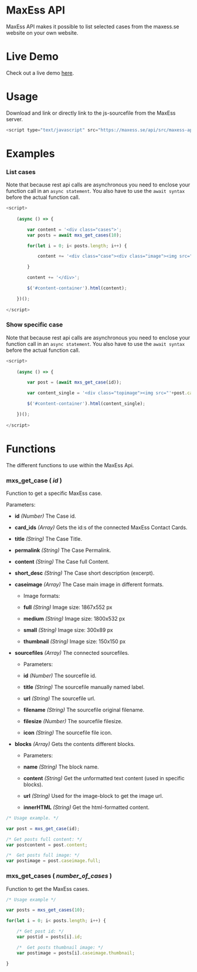 # MaxEss API
MaxEss API makes it possible to list selected cases from the maxess.se website on your own website.

# Live Demo
Check out a live demo [here](http://maxess.se/api/demo/).

# Usage
Download and link or directly link to the js-sourcefile from the MaxEss server.
```javascript
<script type="text/javascript" src="https://maxess.se/api/src/maxess-api.js"></script>
```

# Examples
### List cases ###

Note that because rest api calls are asynchronous you need to enclose your function call in an `async statement`. You also have to use the `await syntax` before the actual function call.
```javascript
<script>
		
	(async () => {

		var content = '<div class="cases">';
		var posts = await mxs_get_cases(10);

		for(let i = 0; i< posts.length; i++) {

			content += '<div class="case"><div class="image"><img src="'+posts[i].caseimage.thumbnail+'"></div><div class="text"><h2>'+posts[i].title+'</h2>'+posts[i].short_desc+'</div></div>';

		}

		content += '</div>';

		$('#content-container').html(content);	

	})();
		
</script>
 ```
 
### Show specific case ###

Note that because rest api calls are asynchronous you need to enclose your function call in an `async statement`. You also have to use the `await syntax` before the actual function call.
```javascript
<script>
		
	(async () => {

		var post = (await mxs_get_case(id));

		var content_single = '<div class="topimage"><img src="'+post.caseimage.full+'"></div><h1>'+post.title+'</h1><div class="content">'+post.content+'</div>';

		$('#content-container').html(content_single);

	})();
		
</script>
 ```
 
# Functions
The different functions to use within the MaxEss Api.

### mxs_get_case ( _id_ ) 
Function to get a specific MaxEss case.

Parameters:

- **id**
_(Number)_ The Case id.

- **card_ids**
_(Array)_ Gets the id:s of the connected MaxEss Contact Cards.

- **title**
_(String)_ The Case Title.

- **permalink**
_(String)_ The Case Permalink.

- **content**
_(String)_ The Case full Content.

- **short_desc**
_(String)_ The Case short description (excerpt).

- **caseimage**
_(Array)_ The Case main image in different formats.
	- Image formats:

	- **full**
	_(String)_ Image size: 1867x552 px
	
	- **medium**
	_(String)_ Image size: 1800x532 px
	
	- **small**
	_(String)_ Image size: 300x89 px
	
	- **thumbnail**
	_(String)_ Image size: 150x150 px
	
- **sourcefiles**
_(Array)_ The connected sourcefiles.
	- Parameters:

	- **id**
	_(Number)_ The sourcefile id.
	
	- **title**
	_(String)_ The sourcefile manually named label.
	
	- **url**
	_(String)_ The sourcefile url.
	
	- **filename**
	_(String)_ The sourcefile original filename.
	
	- **filesize**
	_(Number)_ The sourcefile filesize.
	
	- **icon**
	_(String)_ The sourcefile file icon.

- **blocks**
_(Array)_ Gets the contents different blocks.
	- Parameters:

	- **name**
	_(String)_ The block name.
	
	- **content**
	_(String)_ Get the unformatted text content (used in specific blocks).
	
	- **url**
	_(String)_ Used for the image-block to get the image url.
	
	- **innerHTML**
	_(String)_ Get the html-formatted content.

```javascript
/* Usage example. */

var post = mxs_get_case(id);

/* Get posts full content: */
var postcontent = post.content;

/*  Get posts full image: */ 
var postimage = post.caseimage.full;
 ```

### mxs_get_cases ( _number_of_cases_ ) 
Function to get the MaxEss cases.


```javascript
/* Usage example */

var posts = mxs_get_cases(10);

for(let i = 0; i< posts.length; i++) {

	/* Get post id: */
	var postid = posts[i].id;

	/*  Get posts thumbnail image: */ 
	var postimage = posts[i].caseimage.thumbnail;

}
 ```
